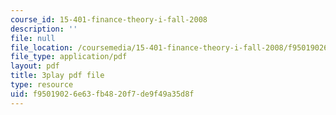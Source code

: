 ```yaml
---
course_id: 15-401-finance-theory-i-fall-2008
description: ''
file: null
file_location: /coursemedia/15-401-finance-theory-i-fall-2008/f95019026e63fb4820f7de9f49a35d8f_J7d3vcaS9-o.pdf
file_type: application/pdf
layout: pdf
title: 3play pdf file
type: resource
uid: f9501902-6e63-fb48-20f7-de9f49a35d8f
---
```

